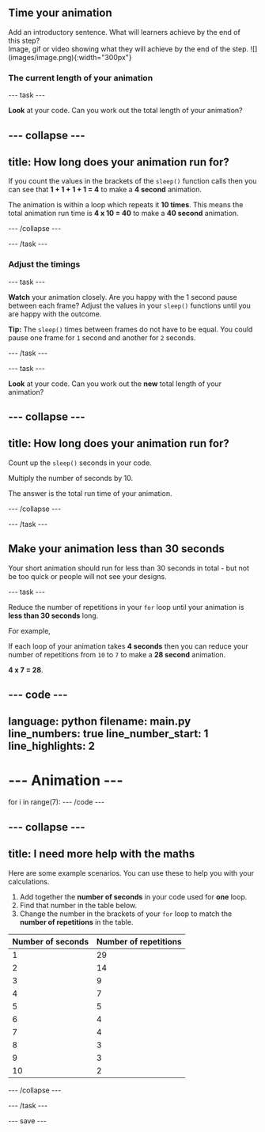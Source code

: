 ## Time your animation

<div style="display: flex; flex-wrap: wrap">
<div style="flex-basis: 200px; flex-grow: 1; margin-right: 15px;">
Add an introductory sentence. What will learners achieve by the end of this step?
</div>
<div>
Image, gif or video showing what they will achieve by the end of the step. ![](images/image.png){:width="300px"}
</div>
</div>

### The current length of your animation

--- task ---

**Look** at your code. Can you work out the total length of your animation? 

--- collapse ---
---
title: How long does your animation run for?
---

If you count the values in the brackets of the `sleep()` function calls then you can see that **1 + 1 + 1 + 1 = 4** to make a **4 second** animation. 

The animation is within a loop which repeats it **10 times**. This means the total animation run time is **4 x 10 = 40** to make a **40 second** animation.

--- /collapse ---

--- /task ---

### Adjust the timings

--- task ---

**Watch** your animation closely. Are you happy with the 1 second pause between each frame? Adjust the values in your `sleep()` functions until you are happy with the outcome. 

**Tip:** The `sleep()` times between frames do not have to be equal. You could pause one frame for `1` second and another for `2` seconds. 

--- /task ---

--- task ---

**Look** at your code. Can you work out the **new** total length of your animation? 

--- collapse ---
---
title: How long does your animation run for?
---

Count up the `sleep()` seconds in your code.

Multiply the number of seconds by 10.

The answer is the total run time of your animation. 

--- /collapse ---

--- /task ---

## Make your animation less than 30 seconds

Your short animation should run for less than 30 seconds in total - but not be too quick or people will not see your designs. 

--- task ---

Reduce the number of repetitions in your `for` loop until your animation is **less than 30 seconds** long.

For example,

If each loop of your animation takes **4 seconds** then you can reduce your number of repetitions from `10` to `7` to make a **28 second** animation.

**4 x 7 = 28**.

--- code ---
---
language: python
filename: main.py
line_numbers: true
line_number_start: 1
line_highlights: 2
---
# --- Animation ---
for i in range(7):
--- /code ---

--- collapse ---
---
title: I need more help with the maths
---

Here are some example scenarios. You can use these to help you with your calculations. 

1. Add together the **number of seconds** in your code used for **one** loop.
2. Find that number in the table below.
3. Change the number in the brackets of your `for` loop to match the **number of repetitions** in the table.

| Number of seconds | Number of repetitions |
| --- | ----------- |
| 1 | 29 |
| 2 | 14 |
| 3 | 9 |
| 4 | 7 |
| 5 | 5 |
| 6 | 4 |
| 7 | 4 |
| 8 | 3 |
| 9 | 3 |
| 10 | 2 |

--- /collapse ---

--- /task ---

--- save ---